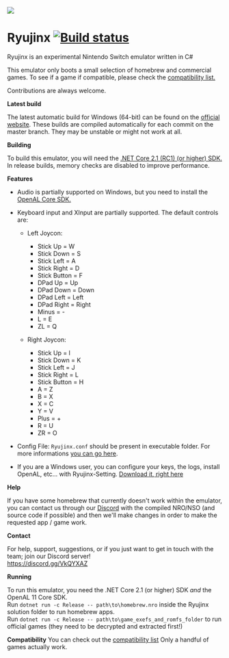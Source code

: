 ![](https://ryujinx.github.io/static/img/Ryujinx_logo_128.png)
# Ryujinx [![Build status](https://ci.appveyor.com/api/projects/status/ssg4jwu6ve3k594s?svg=true)](https://ci.appveyor.com/project/gdkchan/ryujinx)

Ryujinx is an experimental Nintendo Switch emulator written in C#

This emulator only boots a small selection of homebrew and commercial games. To see if a game if compatible, please check the [compatibility list.](https://ryujinx.org/#/Compatibility)

Contributions are always welcome.

**Latest build**

The latest automatic build for Windows (64-bit) can be found on the [official website](https://ryujinx.org/#/Build).
These builds are compiled automatically for each commit on the master branch. They may be unstable or might not work at all.  

**Building**

To build this emulator, you will need the [.NET Core 2.1 (RC1) (or higher) SDK.](https://www.microsoft.com/net/download/)
In release builds, memory checks are disabled to improve performance.

**Features**

 - Audio is partially supported on Windows, but you need to install the [OpenAL Core SDK.](https://openal.org/downloads/OpenAL11CoreSDK.zip)

 - Keyboard input and XInput are partially supported. The default controls are:
   - Left Joycon:
	 - Stick Up = W
	 - Stick Down = S
	 - Stick Left = A
	 - Stick Right = D
	 - Stick Button = F
	 - DPad Up = Up
	 - DPad Down = Down
	 - DPad Left = Left
	 - DPad Right = Right
	 - Minus = -
	 - L = E
	 - ZL = Q

   - Right Joycon:
	 - Stick Up = I
	 - Stick Down = K
	 - Stick Left = J
	 - Stick Right = L
	 - Stick Button = H
	 - A = Z
	 - B = X
	 - X = C
	 - Y = V
	 - Plus = +
	 - R = U
	 - ZR = O

 - Config File: `Ryujinx.conf` should be present in executable folder.
   For more informations [you can go here](CONFIG.md).

 - If you are a Windows user, you can configure your keys, the logs, install OpenAL, etc... with Ryujinx-Setting.
 [Download it, right here](https://github.com/AcK77/Ryujinx-Settings)

**Help**

If you have some homebrew that currently doesn't work within the emulator, you can contact us through our [Discord](https://discord.gg/VkQYXAZ) with the compiled NRO/NSO (and source code if possible) and then we'll make changes in order to make the requested app / game work.

**Contact**

For help, support, suggestions, or if you just want to get in touch with the team; join our Discord server!  
https://discord.gg/VkQYXAZ

**Running**

To run this emulator, you need the .NET Core 2.1 (or higher) SDK *and* the OpenAL 11 Core SDK.  
Run `dotnet run -c Release -- path\to\homebrew.nro` inside the Ryujinx solution folder to run homebrew apps.  
Run `dotnet run -c Release -- path\to\game_exefs_and_romfs_folder` to run official games (they need to be decrypted and extracted first!)

**Compatibility**
You can check out the [compatibility list](https://ryujinx.org/#/Compatibility) Only a handful of games actually work.
